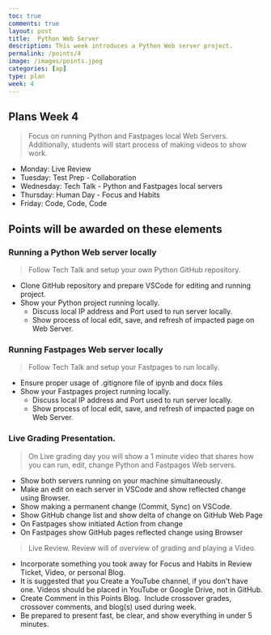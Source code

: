 ```yaml
---
toc: true
comments: true
layout: post
title:  Python Web Server
description: This week introduces a Python Web server project.  
permalink: /points/4
image: /images/points.jpeg
categories: [ap]
type: plan
week: 4
---
```


## Plans Week 4
> Focus on running Python and Fastpages local Web Servers.   Additionally, students will start process of making videos to show work.
- Monday: Live Review
- Tuesday: Test Prep - Collaboration
- Wednesday: Tech Talk - Python and Fastpages local servers
- Thursday: Human Day - Focus and Habits
- Friday: Code, Code, Code

## Points will be awarded on these elements
### Running a Python Web server locally
> Follow Tech Talk and setup your own Python GitHub repository.
- Clone GitHub repository and prepare VSCode for editing and running project.  
- Show your Python project running locally.
    - Discuss local IP address and Port used to run server locally.
    - Show process of local edit, save, and refresh of impacted page on Web Server.

### Running Fastpages Web server locally
> Follow Tech Talk and setup your Fastpages to run locally.  
- Ensure proper usage of .gitignore file of ipynb and docx files
- Show your Fastpages project running locally.
    - Discuss local IP address and Port used to run server locally.
    - Show process of local edit, save, and refresh of impacted page on Web Server.

### Live Grading Presentation.  
> On Live grading day you will show a 1 minute video that shares how you can run, edit, change Python and Fastpages Web servers.
- Show both servers running on your machine simultaneously.
- Make an edit on each server in VSCode and show reflected change using Browser.
- Show making a permanent change (Commit, Sync) on VSCode.
- Show GitHub change list and show delta of change on GitHub Web Page
- On Fastpages show initiated Action from change
- On Fastpages show GitHub pages reflected change using Browser
    
> Live Review.  Review will of overview of grading and playing a Video.
- Incorporate something you took away for Focus and Habits in Review Ticket, Video, or personal Blog.
- It is suggested that you Create a YouTube channel, if you don't have one.  Videos should be placed in YouTube or Google Drive, not in GitHub.
- Create Comment in this Points Blog.  Include crossover grades, crossover comments, and blog(s) used during week.
- Be prepared to present fast, be clear, and show everything in under 5 minutes.  
